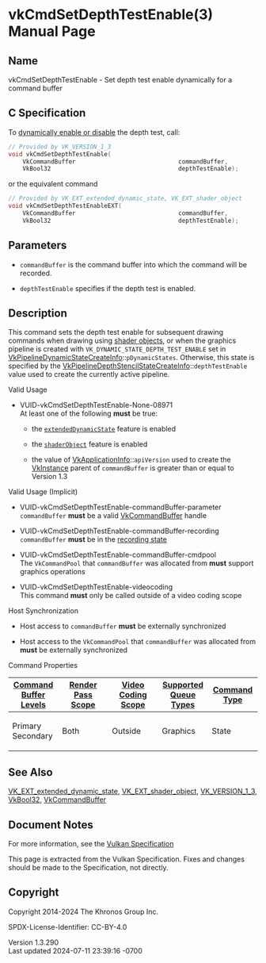 # vkCmdSetDepthTestEnable(3) Manual Page

## Name

vkCmdSetDepthTestEnable - Set depth test enable dynamically for a
command buffer



## <a href="#_c_specification" class="anchor"></a>C Specification

To <a
href="https://registry.khronos.org/vulkan/specs/1.3-extensions/html/vkspec.html#pipelines-dynamic-state"
target="_blank" rel="noopener">dynamically enable or disable</a> the
depth test, call:

``` c
// Provided by VK_VERSION_1_3
void vkCmdSetDepthTestEnable(
    VkCommandBuffer                             commandBuffer,
    VkBool32                                    depthTestEnable);
```

or the equivalent command

``` c
// Provided by VK_EXT_extended_dynamic_state, VK_EXT_shader_object
void vkCmdSetDepthTestEnableEXT(
    VkCommandBuffer                             commandBuffer,
    VkBool32                                    depthTestEnable);
```

## <a href="#_parameters" class="anchor"></a>Parameters

- `commandBuffer` is the command buffer into which the command will be
  recorded.

- `depthTestEnable` specifies if the depth test is enabled.

## <a href="#_description" class="anchor"></a>Description

This command sets the depth test enable for subsequent drawing commands
when drawing using <a
href="https://registry.khronos.org/vulkan/specs/1.3-extensions/html/vkspec.html#shaders-objects"
target="_blank" rel="noopener">shader objects</a>, or when the graphics
pipeline is created with `VK_DYNAMIC_STATE_DEPTH_TEST_ENABLE` set in
[VkPipelineDynamicStateCreateInfo](https://registry.khronos.org/vulkan/specs/1.3-extensions/man/html/VkPipelineDynamicStateCreateInfo.html)::`pDynamicStates`.
Otherwise, this state is specified by the
[VkPipelineDepthStencilStateCreateInfo](https://registry.khronos.org/vulkan/specs/1.3-extensions/man/html/VkPipelineDepthStencilStateCreateInfo.html)::`depthTestEnable`
value used to create the currently active pipeline.

Valid Usage

- <a href="#VUID-vkCmdSetDepthTestEnable-None-08971"
  id="VUID-vkCmdSetDepthTestEnable-None-08971"></a>
  VUID-vkCmdSetDepthTestEnable-None-08971  
  At least one of the following **must** be true:

  - the [`extendedDynamicState`](#features-extendedDynamicState) feature
    is enabled

  - the [`shaderObject`](#features-shaderObject) feature is enabled

  - the value of
    [VkApplicationInfo](https://registry.khronos.org/vulkan/specs/1.3-extensions/man/html/VkApplicationInfo.html)::`apiVersion` used to
    create the [VkInstance](https://registry.khronos.org/vulkan/specs/1.3-extensions/man/html/VkInstance.html) parent of `commandBuffer`
    is greater than or equal to Version 1.3

Valid Usage (Implicit)

- <a href="#VUID-vkCmdSetDepthTestEnable-commandBuffer-parameter"
  id="VUID-vkCmdSetDepthTestEnable-commandBuffer-parameter"></a>
  VUID-vkCmdSetDepthTestEnable-commandBuffer-parameter  
  `commandBuffer` **must** be a valid
  [VkCommandBuffer](https://registry.khronos.org/vulkan/specs/1.3-extensions/man/html/VkCommandBuffer.html) handle

- <a href="#VUID-vkCmdSetDepthTestEnable-commandBuffer-recording"
  id="VUID-vkCmdSetDepthTestEnable-commandBuffer-recording"></a>
  VUID-vkCmdSetDepthTestEnable-commandBuffer-recording  
  `commandBuffer` **must** be in the [recording
  state](#commandbuffers-lifecycle)

- <a href="#VUID-vkCmdSetDepthTestEnable-commandBuffer-cmdpool"
  id="VUID-vkCmdSetDepthTestEnable-commandBuffer-cmdpool"></a>
  VUID-vkCmdSetDepthTestEnable-commandBuffer-cmdpool  
  The `VkCommandPool` that `commandBuffer` was allocated from **must**
  support graphics operations

- <a href="#VUID-vkCmdSetDepthTestEnable-videocoding"
  id="VUID-vkCmdSetDepthTestEnable-videocoding"></a>
  VUID-vkCmdSetDepthTestEnable-videocoding  
  This command **must** only be called outside of a video coding scope

Host Synchronization

- Host access to `commandBuffer` **must** be externally synchronized

- Host access to the `VkCommandPool` that `commandBuffer` was allocated
  from **must** be externally synchronized

Command Properties

<table class="tableblock frame-all grid-all stretch">
<colgroup>
<col style="width: 20%" />
<col style="width: 20%" />
<col style="width: 20%" />
<col style="width: 20%" />
<col style="width: 20%" />
</colgroup>
<thead>
<tr>
<th class="tableblock halign-left valign-top"><a
href="#VkCommandBufferLevel">Command Buffer Levels</a></th>
<th class="tableblock halign-left valign-top"><a
href="#vkCmdBeginRenderPass">Render Pass Scope</a></th>
<th class="tableblock halign-left valign-top"><a
href="#vkCmdBeginVideoCodingKHR">Video Coding Scope</a></th>
<th class="tableblock halign-left valign-top"><a
href="#VkQueueFlagBits">Supported Queue Types</a></th>
<th class="tableblock halign-left valign-top"><a
href="#fundamentals-queueoperation-command-types">Command Type</a></th>
</tr>
</thead>
<tbody>
<tr>
<td class="tableblock halign-left valign-top"><p>Primary<br />
Secondary</p></td>
<td class="tableblock halign-left valign-top"><p>Both</p></td>
<td class="tableblock halign-left valign-top"><p>Outside</p></td>
<td class="tableblock halign-left valign-top"><p>Graphics</p></td>
<td class="tableblock halign-left valign-top"><p>State</p></td>
</tr>
</tbody>
</table>

## <a href="#_see_also" class="anchor"></a>See Also

[VK_EXT_extended_dynamic_state](https://registry.khronos.org/vulkan/specs/1.3-extensions/man/html/VK_EXT_extended_dynamic_state.html),
[VK_EXT_shader_object](https://registry.khronos.org/vulkan/specs/1.3-extensions/man/html/VK_EXT_shader_object.html),
[VK_VERSION_1_3](https://registry.khronos.org/vulkan/specs/1.3-extensions/man/html/VK_VERSION_1_3.html), [VkBool32](https://registry.khronos.org/vulkan/specs/1.3-extensions/man/html/VkBool32.html),
[VkCommandBuffer](https://registry.khronos.org/vulkan/specs/1.3-extensions/man/html/VkCommandBuffer.html)

## <a href="#_document_notes" class="anchor"></a>Document Notes

For more information, see the <a
href="https://registry.khronos.org/vulkan/specs/1.3-extensions/html/vkspec.html#vkCmdSetDepthTestEnable"
target="_blank" rel="noopener">Vulkan Specification</a>

This page is extracted from the Vulkan Specification. Fixes and changes
should be made to the Specification, not directly.

## <a href="#_copyright" class="anchor"></a>Copyright

Copyright 2014-2024 The Khronos Group Inc.

SPDX-License-Identifier: CC-BY-4.0

Version 1.3.290  
Last updated 2024-07-11 23:39:16 -0700
